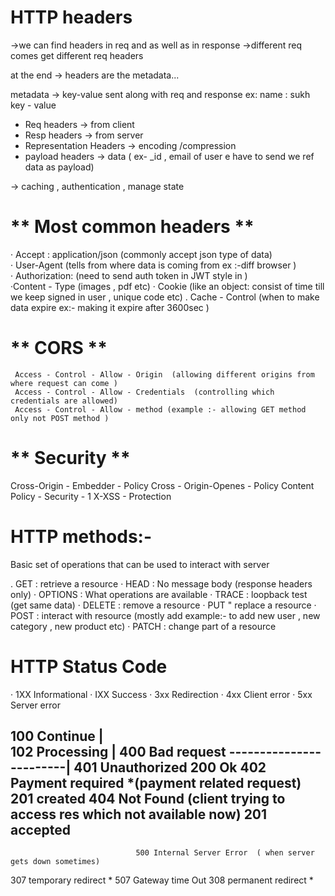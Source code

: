 # HTTP headers 
->we can find headers in req and as well as in response 
->different req comes get different req headers 

at the end -> headers are the metadata...

metadata -> key-value sent along with req and response
ex: name : sukh
     key - value

* Req headers -> from client
* Resp headers -> from server
* Representation Headers -> encoding /compression
* payload headers -> data  ( ex- _id , email of user e have to send we ref data as payload)

-> caching , authentication , manage state  

# ** Most common headers **                                                        
· Accept : application/json  (commonly accept json type of data)           
· User-Agent (tells from where data is coming from ex :-diff browser )      
· Authorization: (need to send auth token in JWT style in )                 
·Content - Type (images , pdf etc)
· Cookie  (like an object: consist of time till we keep signed in user , unique code etc)
. Cache - Control (when to make data expire ex:- making it expire after 3600sec )


 # ** CORS **
     Access - Control - Allow - Origin  (allowing different origins from where request can come )
     Access - Control - Allow - Credentials  (controlling which credentials are allowed)
     Access - Control - Allow - method (example :- allowing GET method only not POST method )


# ** Security **

Cross-Origin - Embedder - Policy
Cross - Origin-Openes - Policy
Content Policy - Security - 1
X-XSS - Protection


# HTTP methods:-
Basic set of operations that can be used to interact
with server

. GET : retrieve a resource
· HEAD : No message body (response headers only)
· OPTIONS : What operations are available
· TRACE : loopback test (get same data)
· DELETE : remove a resource
· PUT " replace a resource
· POST : interact with resource (mostly add example:- to add new user , new category , new product etc)
· PATCH : change part of a resource


# HTTP Status Code
· 1XX Informational
· IXX Success
· 3xx Redirection
· 4xx Client error
· 5xx Server error


100 Continue            |        
102 Processing          |       400 Bad request
------------------------|       401 Unauthorized
200 Ok                          402 Payment required *(payment related request)
201 created                     404 Not Found  (client trying to access res which not available now)
201 accepted  
----------------------------------------------------------
                                500 Internal Server Error  ( when server gets down sometimes)
307 temporary redirect *        507 Gateway time Out
308 permanent redirect *

